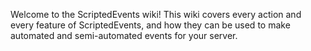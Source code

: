 Welcome to the ScriptedEvents wiki! This wiki covers every action and every feature of ScriptedEvents, and how they can be used to make automated and semi-automated events for your server.